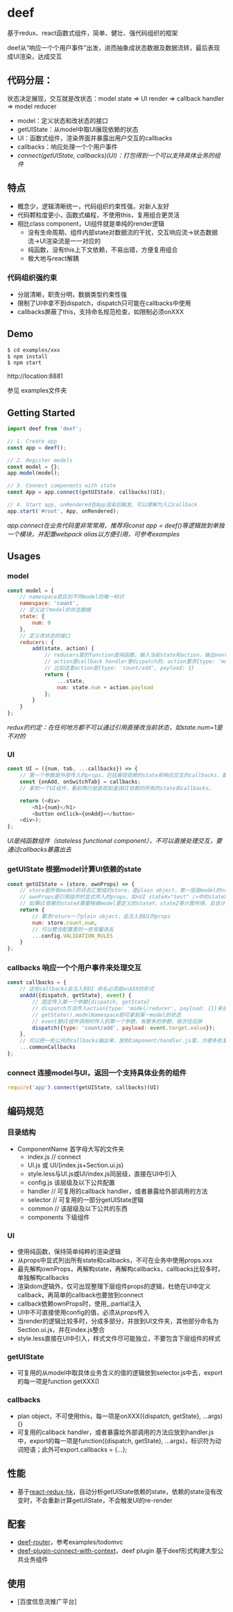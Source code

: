 # deef
基于redux、react函数式组件，简单、健壮、强代码组织的框架

deef从“响应一个个用户事件”出发，进而抽象成状态数据及数据流转，最后表现成UI渲染，达成交互


## 代码分层：
状态决定展现，交互就是改状态：model state => UI render => callback handler => model reducer
- model：定义状态和改状态的接口
- getUIState：从model中取UI展现依赖的状态
- UI：函数式组件，渲染界面并暴露出用户交互的callbacks
- callbacks：响应处理一个个用户事件
- *connect(getUIState, callbacks)(UI)：打包得到一个可以支持具体业务的组件*


## 特点
- 概念少，逻辑清晰统一，代码组织约束性强，对新人友好
- 代码颗粒度更小，函数式编程，不使用this，复用组合更灵活
- 相比class component，UI组件就是单纯的render逻辑
    - 没有生命周期、组件内部state对数据流的干扰，交互响应流->状态数据流->UI渲染流是一一对应的
    - 纯函数，没有this上下文依赖，不易出错，方便复用组合
    - 极大地与react解耦


### 代码组织强约束
- 分层清晰，职责分明，数据类型约束性强
- 限制了UI中拿不到dispatch，dispatch只可能在callbacks中使用
- callbacks屏蔽了this，支持命名规范检查，如限制必须onXXX


## Demo

```bash
$ cd examples/xxx
$ npm install
$ npm start
```
http://location:8881

参见 examples文件夹

## Getting Started
```js
import deef from 'deef';

// 1. Create app
const app = deef();

// 2. Register models
const model = {};
app.model(model);

// 3. Connect components with state
const App = app.connect(getUIState, callbacks)(UI);

// 4. Start app, onRendered在App渲染后触发，可以理解为入口callback
app.start('#root', App, onRendered);
```
*app.connect在业务代码里非常常用，推荐将const app = deef()等逻辑放到单独一个模块，并配置webpack alias以方便引用，可参考examples*

## Usages

### model
```js
const model = {
    // namespace是区别不同model的唯一标识
    namespace: 'count',
    // 定义这个model的状态数据
    state: {
        num: 0
    },
    // 定义改状态的接口
    reducers: {
        add(state, action) {
            // reducers里的function是纯函数，输入当前state和action，输出nextState
            // action是callback handler里dispatch的，action要求{type: 'modelNamespace/reducerName', payload: xxx}的格式
            // 比如这里action是{type: 'count/add', payload: 1}
            return {
                ...state,
                num: state.num + action.payload
            };
        }
    }
};
```
*redux的约定：在任何地方都不可以通过引用直接改当前状态，如state.num=1是不对的*

### UI
```js
const UI = ({num, tab, ...callbacks}) => {
    // 第一个参数是外部传入的props，包括展现依赖的state和响应交互的callbacks，要求通过es6解构的方式直观取出依赖的状态，把callbacks放到后面，如果callbacks少的话，就直接摆出来，如果大于两个的话，要求使用"...callbacks"的方式，将callbacks整合，然后再解构这个callbacks。
    const {onAdd, onSwitchTab} = callbacks;
    // 拿到一个UI组件，看前两行就直观知道该UI依赖的所有的state和callbacks。

    return (<div>
        <h1>{num}</h1>
        <button onClick={onAdd}></button>
    <div>);
};
```
*UI是纯函数组件（stateless functional component），不可以直接处理交互，要通过callbacks暴露出去*

### getUIState 根据model计算UI依赖的state
```js
const getUIState = (store, ownProps) => {
    // store是所有model的状态汇聚成的store，是plain object，第一层是model的namespace
    // ownProps是引用组件时显式传入的props，如<UI stateX="test" />中的stateX
    // 如果UI依赖的stateX需要根据model里定义的stateY、stateZ等计算所得，且该计算逻辑较为复杂，或者这个计算逻辑是可复用的，需将该逻辑放到Component/selector.js
    return {
        // 要求return一个plain object，会注入到UI的props
        num: store.count.num,
        // 可以整合配置里的一些常量进去
        ...config.VALIDATION_RULES
    }
};
```

### callbacks 响应一个个用户事件来处理交互
```js
const callbacks = {
    // 这些callbacks会注入到UI 命名必须是onXXX的形式
    onAdd({dispatch, getState}, event) {
        // 固定传入第一个参数{dispatch, getState}
        // dispatch方法传入action{type: 'model/reducer', payload: {}}来调用model的reducer改变model中的状态
        // getState().modelNamespace即可拿到某一model的状态
        // event是UI组件调用时传入的第一个参数，有更多的参数，依次往后排
        dispatch({type: 'count/add', payload: event.target.value});
    },
    // 可以把一些公共的callbacks抽出来，放到Component/handler.js里，方便多处复用
    ...commonCallbacks
};
```

### connect 连接model与UI，返回一个支持具体业务的组件
```js
require('app').connect(getUIState, callbacks)(UI)
```

## 编码规范
### 目录结构
- ComponentName 首字母大写的文件夹
    - index.js // connect
    - UI.js 或 UI/(index.js+Section.ui.js)
    - style.less与UI.js或UI/index.js同层级，直接在UI中引入
    - config.js 该层级及以下公共配置
    - handler // 可复用的callback handler，或者暴露给外部调用的方法
    - selector // 可复用的一部分getUIState逻辑
    - common // 该层级及以下公共的东西
    - components 下级组件

### UI
- 使用纯函数，保持简单纯粹的渲染逻辑
- 从props中显式列出所有state和callbacks，不可在业务中使用props.xxx
- 最先解构ownProps，再解构state，再解构callbacks，callbacks比较多时，单独解构callbacks
- 渲染dom逻辑外，仅可出现整理下层组件props的逻辑，杜绝在UI中定义callback，再简单的callback也要放到connect
- callback依赖ownProps时，使用_.partial注入
- UI中不可直接使用config的值，必须从props传入
- 当render的逻辑比较多时，分成多部分，并放到UI文件夹，其他部分命名为Section.ui.js，并在index.js整合
- style.less直接在UI中引入，样式文件尽可能独立，不要包含下层组件的样式

### getUIState
- 可复用的从model中取具体业务含义的值的逻辑放到selector.js中去，export的每一项是function getXXX()

### callbacks
- plan object，不可使用this，每一项是onXXX({dispatch, getState}, …args){}
- 可复用的callback handler，或者暴露给外部调用的方法应放到handler.js中，export的每一项是function({dispatch, getState}, …args)，标识符为动词短语；此外可export.callbacks = {...};

## 性能
- 基于[react-redux-hk](https://github.com/homkai/react-redux-hk)，自动分析getUIState依赖的state，依赖的state没有改变时，不会重新计算getUIState，不会触发UI的re-render


## 配套
- [deef-router](https://github.com/homkai/deef-router)，参考examples/todomvc
- [deef-plugin-connect-with-context](https://github.com/homkai/deef-plugin-connect-with-context)，deef plugin 基于deef形式构建大型公共业务组件

## 使用
- [百度信息流推广平台]